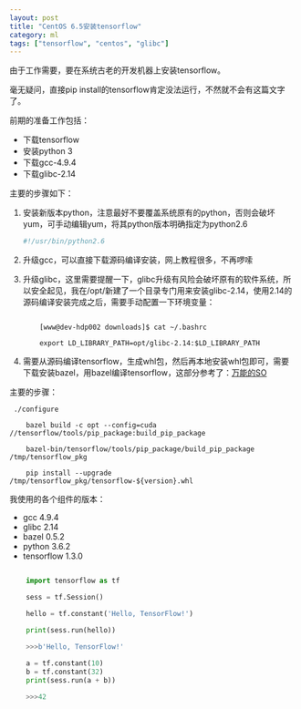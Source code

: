 ```yaml
---
layout: post
title: "CentOS 6.5安装tensorflow"
category: ml 
tags: ["tensorflow", "centos", "glibc"]
---
```



由于工作需要，要在系统古老的开发机器上安装tensorflow。

毫无疑问，直接pip install的tensorflow肯定没法运行，不然就不会有这篇文字了。

前期的准备工作包括：
 
* 下载tensorflow
* 安装python 3
* 下载gcc-4.9.4
* 下载glibc-2.14

主要的步骤如下：

1. 安装新版本python，注意最好不要覆盖系统原有的python，否则会破坏yum，可手动编辑yum，将其python版本明确指定为python2.6

	```python
	#!/usr/bin/python2.6
	```
2. 升级gcc，可以直接下载源码编译安装，网上教程很多，不再啰嗦
3. 升级glibc，这里需要提醒一下，glibc升级有风险会破坏原有的软件系统，所以安全起见，我在/opt/新建了一个目录专门用来安装glibc-2.14，使用2.14的源码编译安装完成之后，需要手动配置一下环境变量：

	```
		
		[www@dev-hdp002 downloads]$ cat ~/.bashrc 

		export LD_LIBRARY_PATH=opt/glibc-2.14:$LD_LIBRARY_PATH
	```
4. 需要从源码编译tensorflow，生成whl包，然后再本地安装whl包即可，需要下载安装bazel，用bazel编译tensorflow，这部分参考了：[万能的SO](https://stackoverflow.com/questions/33655731/error-while-importing-tensorflow-in-python2-7-in-ubuntu-12-04-glibc-2-17-not-f/41003023#41003023)

主要的步骤：

```
 ./configure

    bazel build -c opt --config=cuda //tensorflow/tools/pip_package:build_pip_package

    bazel-bin/tensorflow/tools/pip_package/build_pip_package /tmp/tensorflow_pkg

    pip install --upgrade /tmp/tensorflow_pkg/tensorflow-${version}.whl
```

我使用的各个组件的版本：

* gcc 4.9.4
* glibc 2.14
* bazel 0.5.2
* python 3.6.2
* tensorflow 1.3.0

```python

	import tensorflow as tf

	sess = tf.Session()

	hello = tf.constant('Hello, TensorFlow!')

	print(sess.run(hello))

	>>>b'Hello, TensorFlow!'
	
	a = tf.constant(10)
	b = tf.constant(32)
	print(sess.run(a + b))

	>>>42
```